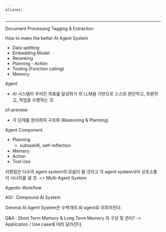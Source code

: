 ```yaml
---
aliases:
---
```


---  

Document Processing Tagging & Extraction

How to make the better AI Agent System
- Data splitting
- Embedding Model
- Reranking
- Planning - Action
- Tooling (Function calling)
- Memory


Agent
- AI 시스템이 주어진 목표를 달성하기 위 LLM을 기반으로 스스로 판단하고, 추론하고, 작업을 수행하는 것.

o1-preview
- 각 단계를 분리하여 구조화 (Reasoning & Planning)

Agent Component
- Planning
	- subtask화, self-reflection
- Memory
- Action
- Tool Use

지향점은 다수의 agent system의 모음이 될 것이고 각 agent system사이 상호소통이 시너지를 낼 것. => Multi-Agent System

Agentic Workflow

AGI : Compound AI System

General AI Agent System은 수백개의 AI agent로 이루어진다.

Q&A : Short Term Memory & Long Term Memory 의 구성 및 관리?
-> Application / Use case에 따라 달라진다.

